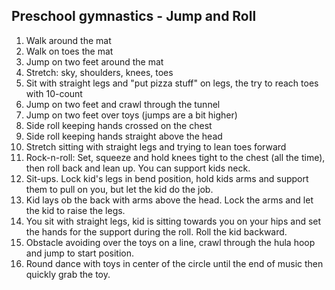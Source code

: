 ## Preschool gymnastics - Jump and Roll

1. Walk around the mat
2. Walk on toes the mat
3. Jump on two feet around the mat
4. Stretch: sky, shoulders, knees, toes
5. Sit with straight legs and "put pizza stuff" on legs, the try to reach toes with 10-count
6. Jump on two feet and crawl through the tunnel
7. Jump on two feet over toys (jumps are a bit higher)
8. Side roll keeping hands crossed on the chest
9. Side roll keeping hands straight above the head
10. Stretch sitting with straight legs and trying to lean toes forward
11. Rock-n-roll: Set, squeeze and hold knees tight to the chest (all the time), then roll back and lean up. You can support kids neck.
12. Sit-ups. Lock kid's legs in bend position, hold kids arms and support them to pull on you, but let the kid do the job.
13. Kid lays ob the back with arms above the head. Lock the arms and let the kid to raise the legs.
14. You sit with straight legs, kid is sitting towards you on your hips and set the hands for the support during the roll. Roll the kid backward.
15. Obstacle avoiding over the toys on a line, crawl through the hula hoop and jump to start position.
16. Round dance with toys in center of the circle until the end of music then quickly grab the toy.
